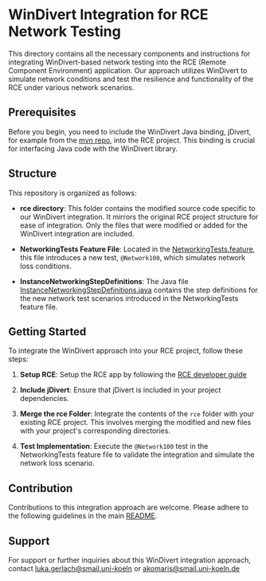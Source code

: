 # WinDivert Integration for RCE Network Testing

This directory contains all the necessary components and instructions for integrating WinDivert-based network testing into the RCE (Remote Component Environment) application. Our approach utilizes WinDivert to simulate network conditions and test the resilience and functionality of the RCE under various network scenarios.

## Prerequisites

Before you begin, you need to include the WinDivert Java binding, jDivert, for example from the [mvn repo](https://mvnrepository.com/artifact/com.github.ffalcinelli/jdivert), into the RCE project. This binding is crucial for interfacing Java code with the WinDivert library.

## Structure

This repository is organized as follows:

- **rce directory**: This folder contains the modified source code specific to our WinDivert integration. It mirrors the original RCE project structure for ease of integration. Only the files that were modified or added for the WinDivert integration are included.

- **NetworkingTests Feature File**: Located in the [NetworkingTests.feature](rce/de.rcenvironment.supplemental.testscriptrunner.scripts/resources/NetworkingTests.feature), this file introduces a new test, `@Network100`, which simulates network loss conditions.

- **InstanceNetworkingStepDefinitions**: The Java file [InstanceNetworkingStepDefinitions.java](win-divert-approach/rce/de.rcenvironment.supplemental.testscriptrunner/src/main/java/de.rcenvironment.extras.testscriptrunner.definitions.impl/InstanceNetworkingStepDefinitions.java) contains the step definitions for the new network test scenarios introduced in the NetworkingTests feature file.

## Getting Started

To integrate the WinDivert approach into your RCE project, follow these steps:

1. **Setup RCE**: Setup the RCE app by following the [RCE developer guide](https://updates-external.sc.dlr.de/rce/10.x/products/standard/releases/latest/documentation/windows/developer_guide.pdf)

2. **Include jDivert**: Ensure that jDivert is included in your project dependencies.

3. **Merge the rce Folder**: Integrate the contents of the `rce` folder with your existing RCE project. This involves merging the modified and new files with your project's corresponding directories.

4. **Test Implementation**: Execute the `@Network100` test in the NetworkingTests feature file to validate the integration and simulate the network loss scenario.

## Contribution

Contributions to this integration approach are welcome. Please adhere to the following guidelines in the main [README](../README.md).

## Support

For support or further inquiries about this WinDivert integration approach, contact luka.gerlach@smail.uni-koeln or akomaris@smail.uni-koeln.de
